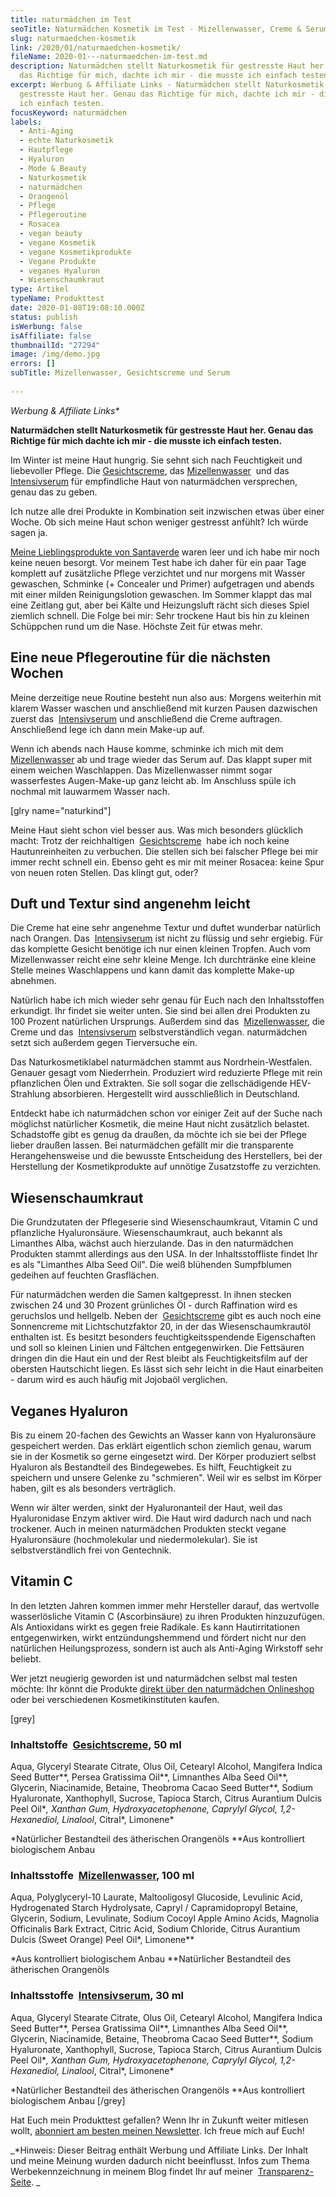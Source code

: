 ```yaml
---
title: naturmädchen im Test
seoTitle: Naturmädchen Kosmetik im Test - Mizellenwasser, Creme & Serum
slug: naturmaedchen-kosmetik
link: /2020/01/naturmaedchen-kosmetik/
fileName: 2020-01---naturmaedchen-im-test.md
description: Naturmädchen stellt Naturkosmetik für gestresste Haut her. Genau
  das Richtige für mich, dachte ich mir - die musste ich einfach testen.
excerpt: Werbung & Affiliate Links - Naturmädchen stellt Naturkosmetik für
  gestresste Haut her. Genau das Richtige für mich, dachte ich mir - die musste
  ich einfach testen.
focusKeyword: naturmädchen
labels:
  - Anti-Aging
  - echte Naturkosmetik
  - Hautpflege
  - Hyaluron
  - Mode & Beauty
  - Naturkosmetik
  - naturmädchen
  - Orangenöl
  - Pflege
  - Pflegeroutine
  - Rosacea
  - vegan beauty
  - vegane Kosmetik
  - vegane Kosmetikprodukte
  - Vegane Produkte
  - veganes Hyaluron
  - Wiesenschaumkraut
type: Artikel
typeName: Produkttest
date: 2020-01-08T19:08:10.000Z
status: publish
isWerbung: false
isAffiliate: false
thumbnailId: "27294"
image: /img/demo.jpg
errors: []
subTitle: Mizellenwasser, Gesichtscreme und Serum
  
---
```


_Werbung &amp; Affiliate Links\*_

**Naturmädchen stellt Naturkosmetik für gestresste Haut her. Genau das Richtige
für mich dachte ich mir - die musste ich einfach testen.**

Im Winter ist meine Haut hungrig. Sie sehnt sich nach Feuchtigkeit und
liebevoller Pflege. Die
[Gesichtscreme](https://www.adcell.de/promotion/click/promoId/170417/slotId/80259?param0=https%3A%2F%2Fwww.naturmaedchen.com%2Fnaturprodukte%2Fnaturmaedchen-gesichtscreme-50ml-vegane-naturkosmetik%2F),
das
[Mizellenwasser](https://www.adcell.de/promotion/click/promoId/170417/slotId/80259?param0=https%3A%2F%2Fwww.naturmaedchen.com%2Fnaturprodukte%2Fnaturmaedchen-mizellenwasser-100ml-vegane-naturkosmetik%2F)
 und das
[Intensivserum](https://www.adcell.de/promotion/click/promoId/170417/slotId/80259?param0=https%3A%2F%2Fwww.naturmaedchen.com%2Fnaturprodukte%2Fnaturmaedchen-intensivserum-30ml-vegane-naturkosmetik%2F)
für empfindliche Haut von naturmädchen versprechen, genau das zu geben.

Ich nutze alle drei Produkte in Kombination seit inzwischen etwas über einer
Woche. Ob sich meine Haut schon weniger gestresst anfühlt? Ich würde sagen ja.

[Meine Lieblingsprodukte von Santaverde](/tag/santaverde/) waren leer und ich
habe mir noch keine neuen besorgt. Vor meinem Test habe ich daher für ein paar
Tage komplett auf zusätzliche Pflege verzichtet und nur morgens mit Wasser
gewaschen, Schminke (+ Concealer und Primer) aufgetragen und abends mit einer
milden Reinigungslotion gewaschen. Im Sommer klappt das mal eine Zeitlang gut,
aber bei Kälte und Heizungsluft rächt sich dieses Spiel ziemlich schnell. Die
Folge bei mir: Sehr trockene Haut bis hin zu kleinen Schüppchen rund um die
Nase. Höchste Zeit für etwas mehr.

## Eine neue Pflegeroutine für die nächsten Wochen

Meine derzeitige neue Routine besteht nun also aus: Morgens weiterhin mit klarem
Wasser waschen und anschließend mit kurzen Pausen dazwischen zuerst das 
[Intensivserum](https://www.adcell.de/promotion/click/promoId/170417/slotId/80259?param0=https%3A%2F%2Fwww.naturmaedchen.com%2Fnaturprodukte%2Fnaturmaedchen-intensivserum-30ml-vegane-naturkosmetik%2F)
und anschließend die Creme auftragen. Anschließend lege ich dann mein Make-up
auf.

Wenn ich abends nach Hause komme, schminke ich mich mit dem 
[Mizellenwasser](https://www.adcell.de/promotion/click/promoId/170417/slotId/80259?param0=https%3A%2F%2Fwww.naturmaedchen.com%2Fnaturprodukte%2Fnaturmaedchen-mizellenwasser-100ml-vegane-naturkosmetik%2F)
ab und trage wieder das Serum auf. Das klappt super mit einem weichen
Waschlappen. Das Mizellenwasser nimmt sogar wasserfestes Augen-Make-up ganz
leicht ab. Im Anschluss spüle ich nochmal mit lauwarmem Wasser nach.

[glry name="naturkind"]

Meine Haut sieht schon viel besser aus. Was mich besonders glücklich macht:
Trotz der reichhaltigen 
[Gesichtscreme](https://www.adcell.de/promotion/click/promoId/170417/slotId/80259?param0=https%3A%2F%2Fwww.naturmaedchen.com%2Fnaturprodukte%2Fnaturmaedchen-gesichtscreme-50ml-vegane-naturkosmetik%2F)
 habe ich noch keine Hautunreinheiten zu verbuchen. Die stellen sich bei
falscher Pflege bei mir immer recht schnell ein. Ebenso geht es mir mit meiner
Rosacea: keine Spur von neuen roten Stellen. Das klingt gut, oder?

## Duft und Textur sind angenehm leicht

Die Creme hat eine sehr angenehme Textur und duftet wunderbar natürlich nach
Orangen. Das 
[Intensivserum](https://www.adcell.de/promotion/click/promoId/170417/slotId/80259?param0=https%3A%2F%2Fwww.naturmaedchen.com%2Fnaturprodukte%2Fnaturmaedchen-intensivserum-30ml-vegane-naturkosmetik%2F)
ist nicht zu flüssig und sehr ergiebig. Für das komplette Gesicht benötige ich
nur einen kleinen Tropfen. Auch vom Mizellenwasser reicht eine sehr kleine
Menge. Ich durchtränke eine kleine Stelle meines Waschlappens und kann damit das
komplette Make-up abnehmen.

Natürlich habe ich mich wieder sehr genau für Euch nach den Inhaltsstoffen
erkundigt. Ihr findet sie weiter unten. Sie sind bei allen drei Produkten zu 100
Prozent natürlichen Ursprungs. Außerdem sind das 
[Mizellenwasser](https://www.adcell.de/promotion/click/promoId/170417/slotId/80259?param0=https%3A%2F%2Fwww.naturmaedchen.com%2Fnaturprodukte%2Fnaturmaedchen-mizellenwasser-100ml-vegane-naturkosmetik%2F),
die Creme und das 
[Intensivserum](https://www.adcell.de/promotion/click/promoId/170417/slotId/80259?param0=https%3A%2F%2Fwww.naturmaedchen.com%2Fnaturprodukte%2Fnaturmaedchen-intensivserum-30ml-vegane-naturkosmetik%2F)
selbstverständlich vegan. naturmädchen setzt sich außerdem gegen Tierversuche
ein.

Das Naturkosmetiklabel naturmädchen stammt aus Nordrhein-Westfalen. Genauer
gesagt vom Niederrhein. Produziert wird reduzierte Pflege mit rein pflanzlichen
Ölen und Extrakten. Sie soll sogar die zellschädigende HEV-Strahlung
absorbieren. Hergestellt wird ausschließlich in Deutschland.

Entdeckt habe ich naturmädchen schon vor einiger Zeit auf der Suche nach
möglichst natürlicher Kosmetik, die meine Haut nicht zusätzlich belastet.
Schadstoffe gibt es genug da draußen, da möchte ich sie bei der Pflege lieber
draußen lassen. Bei naturmädchen gefällt mir die transparente Herangehensweise
und die bewusste Entscheidung des Herstellers, bei der Herstellung der
Kosmetikprodukte auf unnötige Zusatzstoffe zu verzichten.

## Wiesenschaumkraut

Die Grundzutaten der Pflegeserie sind Wiesenschaumkraut, Vitamin C und
pflanzliche Hyaluronsäure. Wiesenschaumkraut, auch bekannt als Limanthes Alba,
wächst auch hierzulande. Das in den naturmädchen Produkten stammt allerdings aus
den USA. In der Inhaltsstoffliste findet Ihr es als "Limanthes Alba Seed Oil".
Die weiß blühenden Sumpfblumen gedeihen auf feuchten Grasflächen.

Für naturmädchen werden die Samen kaltgepresst. In ihnen stecken zwischen 24 und
30 Prozent grünliches Öl - durch Raffination wird es geruchslos und hellgelb.
Neben der 
[Gesichtscreme](https://www.adcell.de/promotion/click/promoId/170417/slotId/80259?param0=https%3A%2F%2Fwww.naturmaedchen.com%2Fnaturprodukte%2Fnaturmaedchen-gesichtscreme-50ml-vegane-naturkosmetik%2F)
gibt es auch noch eine Sonnencreme mit Lichtschutzfaktor 20, in der das
Wiesenschaumkrautöl enthalten ist. Es besitzt besonders feuchtigkeitsspendende
Eigenschaften und soll so kleinen Linien und Fältchen entgegenwirken. Die
Fettsäuren dringen din die Haut ein und der Rest bleibt als Feuchtigkeitsfilm
auf der obersten Hautschicht liegen. Es lässt sich sehr leicht in die Haut
einarbeiten - darum wird es auch häufig mit Jojobaöl verglichen.

## Veganes Hyaluron

Bis zu einem 20-fachen des Gewichts an Wasser kann von Hyaluronsäure gespeichert
werden. Das erklärt eigentlich schon ziemlich genau, warum sie in der Kosmetik
so gerne eingesetzt wird. Der Körper produziert selbst Hyaluron als Bestandteil
des Bindegewebes. Es hilft, Feuchtigkeit zu speichern und unsere Gelenke zu
"schmieren". Weil wir es selbst im Körper haben, gilt es als besonders
verträglich.

Wenn wir älter werden, sinkt der Hyaluronanteil der Haut, weil das Hyaluronidase
Enzym aktiver wird. Die Haut wird dadurch nach und nach trockener. Auch in
meinen naturmädchen Produkten steckt vegane Hyaluronsäure (hochmolekular und
niedermolekular). Sie ist selbstverständlich frei von Gentechnik.

## Vitamin C

In den letzten Jahren kommen immer mehr Hersteller darauf, das wertvolle
wasserlösliche Vitamin C (Ascorbinsäure) zu ihren Produkten hinzuzufügen. Als
Antioxidans wirkt es gegen freie Radikale. Es kann Hautirritationen
entgegenwirken, wirkt entzündungshemmend und fördert nicht nur den natürlichen
Heilungsprozess, sondern ist auch als Anti-Aging Wirkstoff sehr beliebt.

Wer jetzt neugierig geworden ist und naturmädchen selbst mal testen möchte: Ihr
könnt die Produkte
[direkt über den naturmädchen Onlineshop](https://www.adcell.de/promotion/click/promoId/170417/slotId/80259?param0=https%3A%2F%2Fwww.naturmaedchen.com%2Fnaturprodukte%2F)
oder bei verschiedenen Kosmetikinstituten kaufen.

[grey]

### Inhaltstoffe  [Gesichtscreme](https://www.adcell.de/promotion/click/promoId/170417/slotId/80259?param0=https%3A%2F%2Fwww.naturmaedchen.com%2Fnaturprodukte%2Fnaturmaedchen-gesichtscreme-50ml-vegane-naturkosmetik%2F), 50 ml

Aqua, Glyceryl Stearate Citrate, Olus Oil, Cetearyl Alcohol, Mangifera Indica
Seed Butter**, Persea Gratissima Oil**, Limnanthes Alba Seed Oil**, Glycerin,
Niacinamide, Betaine, Theobroma Cacao Seed Butter**, Sodium Hyaluronate,
Xanthophyll, Sucrose, Tapioca Starch, Citrus Aurantium Dulcis Peel Oil\*_,
Xanthan Gum, Hydroxyacetophenone, Caprylyl Glycol, 1,2-Hexanediol, Linalool_,
Citral*, Limonene*

\*Natürlicher Bestandteil des ätherischen Orangenöls \*\*Aus kontrolliert
biologischem Anbau

### Inhaltsstoffe  [Mizellenwasser](https://www.adcell.de/promotion/click/promoId/170417/slotId/80259?param0=https%3A%2F%2Fwww.naturmaedchen.com%2Fnaturprodukte%2Fnaturmaedchen-mizellenwasser-100ml-vegane-naturkosmetik%2F), 100 ml

Aqua, Polyglyceryl-10 Laurate, Maltooligosyl Glucoside, Levulinic Acid,
Hydrogenated Starch Hydrolysate, Capryl / Capramidopropyl Betaine, Glycerin,
Sodium, Levulinate, Sodium Cocoyl Apple Amino Acids, Magnolia Officinalis Bark
Extract, Citric Acid, Sodium Chloride, Citrus Aurantium Dulcis (Sweet Orange)
Peel Oil\*, Limonene\*\*

\*Aus kontrolliert biologischem Anbau \*\*Natürlicher Bestandteil des
ätherischen Orangenöls

### Inhaltsstoffe  [Intensivserum](https://www.adcell.de/promotion/click/promoId/170417/slotId/80259?param0=https%3A%2F%2Fwww.naturmaedchen.com%2Fnaturprodukte%2Fnaturmaedchen-intensivserum-30ml-vegane-naturkosmetik%2F), 30 ml

Aqua, Glyceryl Stearate Citrate, Olus Oil, Cetearyl Alcohol, Mangifera Indica
Seed Butter**, Persea Gratissima Oil**, Limnanthes Alba Seed Oil**, Glycerin,
Niacinamide, Betaine, Theobroma Cacao Seed Butter**, Sodium Hyaluronate,
Xanthophyll, Sucrose, Tapioca Starch, Citrus Aurantium Dulcis Peel Oil\*_,
Xanthan Gum, Hydroxyacetophenone, Caprylyl Glycol, 1,2-Hexanediol, Linalool_,
Citral*, Limonene*

\*Natürlicher Bestandteil des ätherischen Orangenöls \*\*Aus kontrolliert
biologischem Anbau [/grey]

Hat Euch mein Produkttest gefallen? Wenn Ihr in Zukunft weiter mitlesen wollt,
[abonniert am besten meinen Newsletter](#newsletter). Ich freue mich auf Euch!

_\*Hinweis: Dieser Beitrag enthält Werbung und Affiliate Links. Der Inhalt und
meine Meinung wurden dadurch nicht beeinflusst. Infos zum Thema
Werbekennzeichnung in meinem Blog findet Ihr auf meiner 
[Transparenz-Seite](/werbung/). _

&nbsp;

  